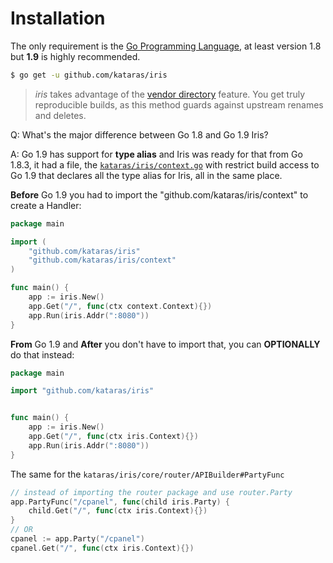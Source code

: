 # Installation

The only requirement is the [Go Programming Language](https://golang.org/dl/), at least version 1.8 but **1.9** is highly recommended.

```sh
$ go get -u github.com/kataras/iris
```

> _iris_ takes advantage of the [vendor directory](https://docs.google.com/document/d/1Bz5-UB7g2uPBdOx-rw5t9MxJwkfpx90cqG9AFL0JAYo) feature. You get truly reproducible builds, as this method guards against upstream renames and deletes.

Q: What's the major difference between Go 1.8 and Go 1.9 Iris?

A: Go 1.9 has support for **type alias** and Iris was ready for that from Go 1.8.3, it had a file, the [`kataras/iris/context.go`](https://github.com/kataras/iris/blob/master/context.go) with restrict build access to Go 1.9 that declares all the type alias for Iris, all in the same place.

**Before** Go 1.9 you had to import the "github.com/kataras/iris/context" to create a Handler:

```go
package main

import (
    "github.com/kataras/iris"
    "github.com/kataras/iris/context"
)

func main() {
    app := iris.New()
    app.Get("/", func(ctx context.Context){})
    app.Run(iris.Addr(":8080"))
}
```

**From** Go 1.9 and **After** you don't have to import that, you can **OPTIONALLY** do that instead:

```go
package main

import "github.com/kataras/iris"


func main() {
    app := iris.New()
    app.Get("/", func(ctx iris.Context){})
    app.Run(iris.Addr(":8080"))
}
```

The same for the `kataras/iris/core/router/APIBuilder#PartyFunc`

```go
// instead of importing the router package and use router.Party
app.PartyFunc("/cpanel", func(child iris.Party) { 
    child.Get("/", func(ctx iris.Context){})
}
// OR 
cpanel := app.Party("/cpanel")
cpanel.Get("/", func(ctx iris.Context){})
```



